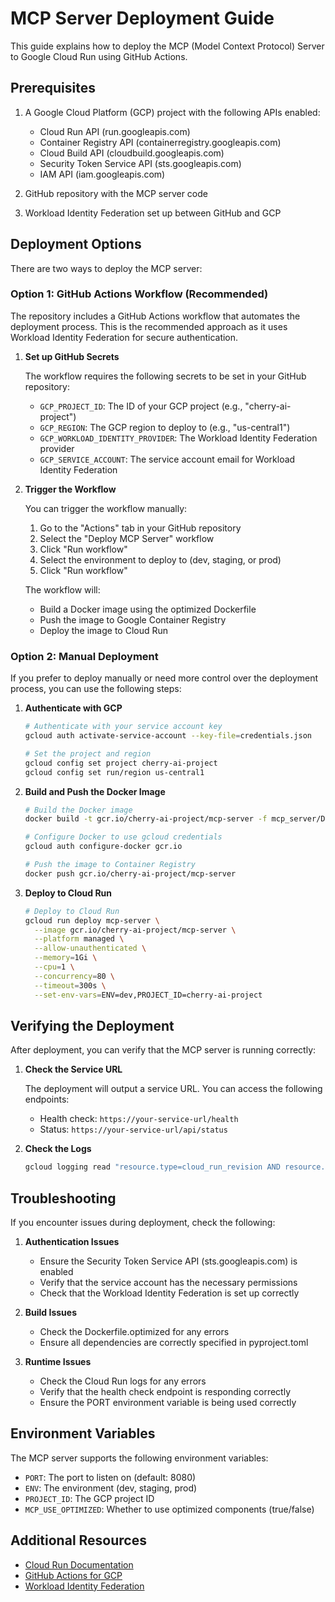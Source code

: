 # MCP Server Deployment Guide

This guide explains how to deploy the MCP (Model Context Protocol) Server to Google Cloud Run using GitHub Actions.

## Prerequisites

1. A Google Cloud Platform (GCP) project with the following APIs enabled:

   - Cloud Run API (run.googleapis.com)
   - Container Registry API (containerregistry.googleapis.com)
   - Cloud Build API (cloudbuild.googleapis.com)
   - Security Token Service API (sts.googleapis.com)
   - IAM API (iam.googleapis.com)

2. GitHub repository with the MCP server code

3. Workload Identity Federation set up between GitHub and GCP

## Deployment Options

There are two ways to deploy the MCP server:

### Option 1: GitHub Actions Workflow (Recommended)

The repository includes a GitHub Actions workflow that automates the deployment process. This is the recommended approach as it uses Workload Identity Federation for secure authentication.

1. **Set up GitHub Secrets**

   The workflow requires the following secrets to be set in your GitHub repository:

   - `GCP_PROJECT_ID`: The ID of your GCP project (e.g., "cherry-ai-project")
   - `GCP_REGION`: The GCP region to deploy to (e.g., "us-central1")
   - `GCP_WORKLOAD_IDENTITY_PROVIDER`: The Workload Identity Federation provider
   - `GCP_SERVICE_ACCOUNT`: The service account email for Workload Identity Federation

2. **Trigger the Workflow**

   You can trigger the workflow manually:

   1. Go to the "Actions" tab in your GitHub repository
   2. Select the "Deploy MCP Server" workflow
   3. Click "Run workflow"
   4. Select the environment to deploy to (dev, staging, or prod)
   5. Click "Run workflow"

   The workflow will:

   - Build a Docker image using the optimized Dockerfile
   - Push the image to Google Container Registry
   - Deploy the image to Cloud Run

### Option 2: Manual Deployment

If you prefer to deploy manually or need more control over the deployment process, you can use the following steps:

1. **Authenticate with GCP**

   ```bash
   # Authenticate with your service account key
   gcloud auth activate-service-account --key-file=credentials.json

   # Set the project and region
   gcloud config set project cherry-ai-project
   gcloud config set run/region us-central1
   ```

2. **Build and Push the Docker Image**

   ```bash
   # Build the Docker image
   docker build -t gcr.io/cherry-ai-project/mcp-server -f mcp_server/Dockerfile.optimized .

   # Configure Docker to use gcloud credentials
   gcloud auth configure-docker gcr.io

   # Push the image to Container Registry
   docker push gcr.io/cherry-ai-project/mcp-server
   ```

3. **Deploy to Cloud Run**

   ```bash
   # Deploy to Cloud Run
   gcloud run deploy mcp-server \
     --image gcr.io/cherry-ai-project/mcp-server \
     --platform managed \
     --allow-unauthenticated \
     --memory=1Gi \
     --cpu=1 \
     --concurrency=80 \
     --timeout=300s \
     --set-env-vars=ENV=dev,PROJECT_ID=cherry-ai-project
   ```

## Verifying the Deployment

After deployment, you can verify that the MCP server is running correctly:

1. **Check the Service URL**

   The deployment will output a service URL. You can access the following endpoints:

   - Health check: `https://your-service-url/health`
   - Status: `https://your-service-url/api/status`

2. **Check the Logs**

   ```bash
   gcloud logging read "resource.type=cloud_run_revision AND resource.labels.service_name=mcp-server" --limit=10
   ```

## Troubleshooting

If you encounter issues during deployment, check the following:

1. **Authentication Issues**

   - Ensure the Security Token Service API (sts.googleapis.com) is enabled
   - Verify that the service account has the necessary permissions
   - Check that the Workload Identity Federation is set up correctly

2. **Build Issues**

   - Check the Dockerfile.optimized for any errors
   - Ensure all dependencies are correctly specified in pyproject.toml

3. **Runtime Issues**

   - Check the Cloud Run logs for any errors
   - Verify that the health check endpoint is responding correctly
   - Ensure the PORT environment variable is being used correctly

## Environment Variables

The MCP server supports the following environment variables:

- `PORT`: The port to listen on (default: 8080)
- `ENV`: The environment (dev, staging, prod)
- `PROJECT_ID`: The GCP project ID
- `MCP_USE_OPTIMIZED`: Whether to use optimized components (true/false)

## Additional Resources

- [Cloud Run Documentation](https://cloud.google.com/run/docs)
- [GitHub Actions for GCP](https://github.com/google-github-actions)
- [Workload Identity Federation](https://cloud.google.com/iam/docs/workload-identity-federation)
